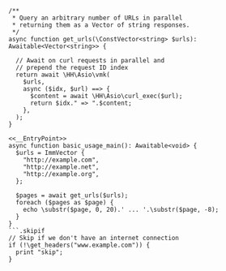 ```basic-usage.hack
/**
 * Query an arbitrary number of URLs in parallel
 * returning them as a Vector of string responses.
 */
async function get_urls(\ConstVector<string> $urls): Awaitable<Vector<string>> {

  // Await on curl requests in parallel and
  // prepend the request ID index
  return await \HH\Asio\vmk(
    $urls,
    async ($idx, $url) ==> {
      $content = await \HH\Asio\curl_exec($url);
      return $idx." => ".$content;
    },
  );
}

<<__EntryPoint>>
async function basic_usage_main(): Awaitable<void> {
  $urls = ImmVector {
    "http://example.com",
    "http://example.net",
    "http://example.org",
  };

  $pages = await get_urls($urls);
  foreach ($pages as $page) {
    echo \substr($page, 0, 20).' ... '.\substr($page, -8);
  }
}
```.skipif
// Skip if we don't have an internet connection
if (!\get_headers("www.example.com")) {
  print "skip";
}
```
